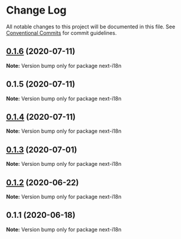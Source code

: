 # Change Log

All notable changes to this project will be documented in this file.
See [Conventional Commits](https://conventionalcommits.org) for commit guidelines.

## [0.1.6](https://github.com/oneki/onekijs/compare/next-i18n@0.1.5...next-i18n@0.1.6) (2020-07-11)

**Note:** Version bump only for package next-i18n





## 0.1.5 (2020-07-11)

**Note:** Version bump only for package next-i18n





## [0.1.4](https://github.com/oneki/onekijs/compare/next-i18n@0.1.3...next-i18n@0.1.4) (2020-07-11)

**Note:** Version bump only for package next-i18n





## [0.1.3](https://github.com/oneki/onekijs/compare/next-i18n@0.1.2...next-i18n@0.1.3) (2020-07-01)

**Note:** Version bump only for package next-i18n





## [0.1.2](https://github.com/oneki/onekijs/compare/next-i18n@0.1.1...next-i18n@0.1.2) (2020-06-22)

**Note:** Version bump only for package next-i18n





## 0.1.1 (2020-06-18)

**Note:** Version bump only for package next-i18n
